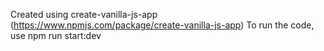Created using create-vanilla-js-app (https://www.npmjs.com/package/create-vanilla-js-app)
To run the code, use npm run start:dev
